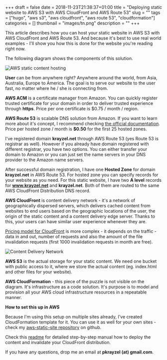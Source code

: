 +++
draft = false
date = 2018-11-23T21:38:37+01:00
title = "Deploying static website to AWS S3 with AWS CloudFront and AWS Route 53"
slug = ""
tags = ["hugo", "aws s3", "aws cloudfront", "aws route 53", "cloudformation"]
categories = []
thumbnail = "images/tn.png"
description = ""
+++

This article describes how you can host your static website in AWS S3 with AWS CloudFront and AWS Route 53.
And because it's best to use real world examples - I'll show you how this is done for the website you're reading right now.

The following diagram shows the components of this solution.  

![AWS static content hosting](images/aws_static_site_hosting.png)

**User** can be from anywhere right? Anywhere around the world, from Asia, Australia, Europe to America. 
The goal is to serve our website to the user fast, no matter where he / she is connecting from. 

**AWS ACM** is a certificate manager from Amazon. You can quickly register trusted certificate for your domain 
in order to deliver trusted experience through **https**. Price per one certificate is $0.75 / month / region.

**AWS Route 53** is scalable DNS solution from Amazon. If you want to learn more about it's concept, 
I recommend checking <a href="https://docs.aws.amazon.com/Route53/latest/DeveloperGuide/route-53-concepts.html" target="_blank">the official documentation</a>.
Price per hosted zone / month is **$0.50** for the first 25 hosted zones.

I've registered domain **krayzel.net** through AWS Route 53 (yes Route 53 is registrar as well). 
However if you already have domain registered with different registrar, you have two options. 
You can either transfer your domain to Amazon or you can just set 
the name servers in your DNS provider to the Amazon name servers. 

After successful domain registration, I have one **Hosted Zone** for domain **krayzel.net** in AWS Route 53. 
For hosted zone you can specify records for your website as you need. 
For this static website, I have two **A level** records for **www.krayzel.net** and **krayzel.net**. 
Both of them are routed to the same AWS CloudFront Distribution DNS record.

**AWS CloudFront** is content delivery network - it's a network of geographically dispersed servers,
which delivers cached content from websites to end users based on the geographic locations of the user, 
the origin of the static content and a content delivery edge server. Thanks to this, your users can have 
similar user experience whenever they are.  

<a href="https://aws.amazon.com/cloudfront/pricing" target="_blank">Pricing model for CloudFront</a> is more complex - it depends on the traffic - data in and out, number of requests 
and also the amount of the file invalidation requests (first 1000 invalidation requests in month are free).

![Content Delivery Network](images/cdn.png)

**AWS S3** is the actual storage for your static content. We need one bucket with public access to it, 
where we store the actual content (eg. index.html and other files for your website). 

**AWS CloudFormation** - this piece of the puzzle is not visible on the diagram. It's infrastructure as a code solution.
It's purpose is to model and provision all your AWS cloud infrastructure resources in a repeatable manner. 

**How to set this up in AWS**

Because I'm using this setup on multiple sites already, I've created CloudFormation template for it.
You can use it as well for your own sites - check my <a href="https://github.com/pkrayzel/aws-static-site" target="_blank">aws-static-site repository</a> on github. 

Check this <a href="https://github.com/pkrayzel/aws-static-site/blob/master/README.md" target="_blank">readme</a> for detailed step-by-step manual how to deploy the content and invalidate your CloudFront distribution.

If you have any questions, drop me an email at **pkrayzel (at) gmail.com**. 
